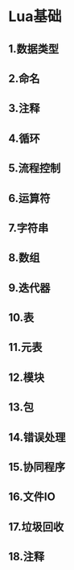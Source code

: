 # Lua基础

## 1.数据类型

## 2.命名

## 3.注释

## 4.循环

## 5.流程控制

## 6.运算符

## 7.字符串

## 8.数组

## 9.迭代器

## 10.表

## 11.元表

## 12.模块

## 13.包

## 14.错误处理

## 15.协同程序

## 16.文件IO

## 17.垃圾回收

## 18.注释




